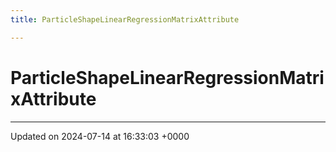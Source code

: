 ```yaml
---
title: ParticleShapeLinearRegressionMatrixAttribute

---
```


# ParticleShapeLinearRegressionMatrixAttribute





-------------------------------

Updated on 2024-07-14 at 16:33:03 +0000